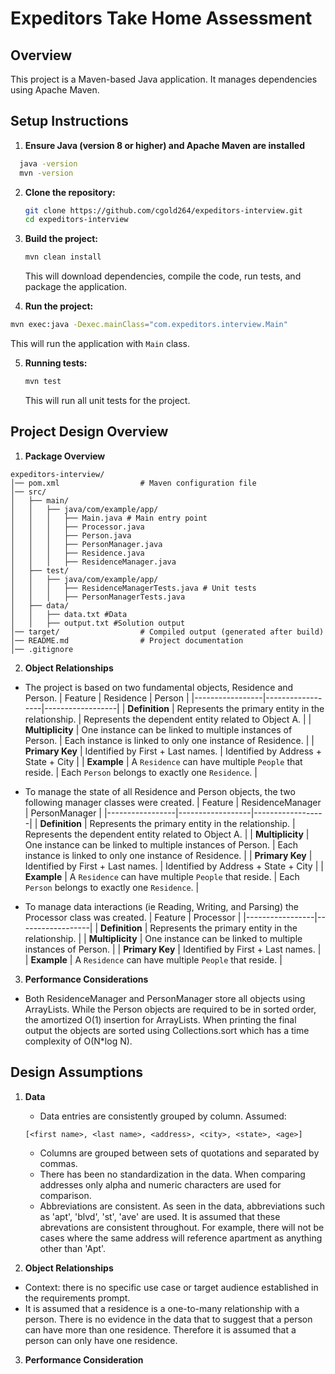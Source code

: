 # Expeditors Take Home Assessment

## Overview
This project is a Maven-based Java application. It manages dependencies using Apache Maven.

## Setup Instructions

1. **Ensure Java (version 8 or higher) and Apache Maven are installed**
  ```sh
    java -version
    mvn -version
  ```

2. **Clone the repository:**
   ```sh
   git clone https://github.com/cgold264/expeditors-interview.git
   cd expeditors-interview
    ```
3. **Build the project:**
   ```sh
   mvn clean install
   ```
   This will download dependencies, compile the code, run tests, and package the application.

4. **Run the project:**
  ```sh
  mvn exec:java -Dexec.mainClass="com.expeditors.interview.Main"
  ```
  This will run the application with `Main` class.

5. **Running tests:**
   ```sh
   mvn test
   ```
   This will run all unit tests for the project.

## Project Design Overview

1. **Package Overview**

```
expeditors-interview/
│── pom.xml                  # Maven configuration file
│── src/
│   ├── main/
│   │   ├── java/com/example/app/
│   │   │   ├── Main.java # Main entry point
│   │   │   ├── Processor.java
│   │   │   ├── Person.java
│   │   │   ├── PersonManager.java   
│   │   │   ├── Residence.java   
│   │   │   ├── ResidenceManager.java   
│   ├── test/
│   │   ├── java/com/example/app/
│   │   │   ├── ResidenceManagerTests.java # Unit tests
│   │   │   ├── PersonManagerTests.java 
│   ├── data/
│   │   ├── data.txt #Data 
│   │   ├── output.txt #Solution output
│── target/                  # Compiled output (generated after build)
│── README.md                # Project documentation
│── .gitignore              
```


2. **Object Relationships**
 - The project is based on two fundamental objects, Residence and Person. 
| Feature          | Residence | Person |
|-----------------|------------------|------------------|
| **Definition**  | Represents the primary entity in the relationship. | Represents the dependent entity related to Object A. |
| **Multiplicity** | One instance can be linked to multiple instances of Person. | Each instance is linked to only one instance of Residence. |
| **Primary Key**  | Identified by First + Last names. | Identified by Address + State + City |
| **Example**      | A `Residence` can have multiple `People` that reside. | Each `Person` belongs to exactly one `Residence`. |

- To manage the state of all Residence and Person objects, the two following manager classes were created.
| Feature          | ResidenceManager | PersonManager |
|-----------------|------------------|------------------|
| **Definition**  | Represents the primary entity in the relationship. | Represents the dependent entity related to Object A. |
| **Multiplicity** | One instance can be linked to multiple instances of Person. | Each instance is linked to only one instance of Residence. |
| **Primary Key**  | Identified by First + Last names. | Identified by Address + State + City |
| **Example**      | A `Residence` can have multiple `People` that reside. | Each `Person` belongs to exactly one `Residence`. |

- To manage data interactions (ie Reading, Writing, and Parsing) the Processor class was created.
| Feature          | Processor |
|-----------------|------------------|
| **Definition**  | Represents the primary entity in the relationship. | 
| **Multiplicity** | One instance can be linked to multiple instances of Person. | 
| **Primary Key**  | Identified by First + Last names. |
| **Example**      | A `Residence` can have multiple `People` that reside. | 


3. **Performance Considerations**
- Both ResidenceManager and PersonManager store all objects using ArrayLists. While the Person objects are required to be in sorted order, the amortized O(1) insertion for ArrayLists. When printing the final output the objects are sorted using Collections.sort which has a time complexity of O(N*log N).  




## Design Assumptions

1. **Data**
    - Data entries are consistently grouped by column. Assumed:
   ```
   [<first name>, <last name>, <address>, <city>, <state>, <age>]
   ```
    
    - Columns are grouped between sets of quotations and separated by commas.
    - There has been no standardization in the data. When comparing addresses only alpha and numeric characters are used for comparison. 
    - Abbreviations are consistent. As seen in the data, abbreviations such as 'apt', 'blvd', 'st', 'ave' are used. It is assumed that these abrevations are consistent throughout. For example, there will not be cases where the same address will reference apartment as anything other than 'Apt'.

2. **Object Relationships**
  - Context: there is no specific use case or target audience established in the requirements prompt. 
  - It is assumed that a residence is a one-to-many relationship with a person. There is no evidence in the data that to suggest that a person can have more than one residence. Therefore it is assumed that a person can only have one residence.

3. **Performance Consideration**

